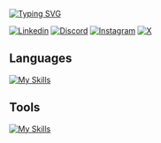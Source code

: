 <a href="https://git.io/typing-svg"><img src="https://readme-typing-svg.herokuapp.com?font=Fira+Code&size=25&duration=4000&pause=1000&color=FFFFFF&center=true&vCenter=true&multiline=true&width=435&lines=Hi+there!%F0%9F%91%8B%F0%9F%8F%BB++I'm+Aman+Pathak+%F0%9F%99%8B%F0%9F%8F%BB%E2%80%8D%E2%99%82%EF%B8%8F" alt="Typing SVG" /></a>

<a href='https://www.linkedin.com/in/aman-pathak-89961018a/' target="_blank"><img alt='Linkedin' src='https://img.shields.io/badge/LinkedIn-100000?style=flat&logo=Linkedin&logoColor=white&labelColor=2B8DFA&color=2B8DFA'/></a>
<a href='https://discord.com/channels/@me' target="_blank"><img alt='Discord' src='https://img.shields.io/badge/Discord-100000?style=flat&logo=Discord&logoColor=white&labelColor=5012EA&color=5012EA'/></a>
<a href='https://www.instagram.com/_amanpathak_1612/' target="_blank"><img alt='Instagram' src='https://img.shields.io/badge/Instagram-100000?style=flat&logo=Instagram&logoColor=FFFFFF&labelColor=F13EA9&color=F13EA9'/></a>
<a href='https://x.com/AmanPathak1612' target="_blank"><img alt='X' src='https://img.shields.io/badge/Twitter-100000?style=flat&logo=X&logoColor=FFFFFF&labelColor=000000&color=000000'/></a>
## Languages
[![My Skills](https://skillicons.dev/icons?i=python,c,java,js,html,css,swift)](https://skillicons.dev)
## Tools
[![My Skills](https://skillicons.dev/icons?i=vscode,nodejs,react,tensorflow,mysql,postgres,aws,azure,vercel,bash,figma,opencv,pytorch,sklearn,vite,apple,windows)](https://skillicons.dev)


